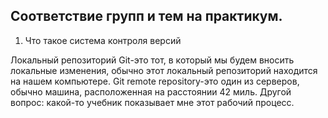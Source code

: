 ## Соответствие групп и тем на практикум.

1. Что такое система контроля версий

Локальный репозиторий Git-это тот, в который мы будем вносить локальные изменения, обычно этот локальный репозиторий находится на нашем компьютере. Git remote repository-это один из серверов, обычно машина, расположенная на расстоянии 42 миль. Другой вопрос: какой-то учебник показывает мне этот рабочий процесс.